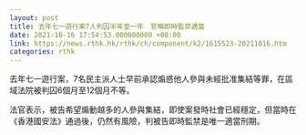 ```yaml
---
layout: post
title: 去年七一遊行案7人判囚半年至一年　官稱即時監禁適當
date: 2021-10-16 17:54:53.000000000 +08:00
link: https://news.rthk.hk/rthk/ch/component/k2/1615523-20211016.htm
categories: rthk
---
```


去年七一遊行案，7名民主派人士早前承認煽惑他人參與未經批准集結等罪，在區域法院被判囚6個月至12個月不等。

法官表示，被告希望煽動越多的人參與集結，即使案發時社會已經穩定，但當時在《香港國安法》通過後，仍然有風險，判被告即時監禁是唯一適當刑期。
